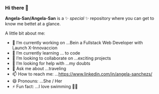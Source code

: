### Hi there 👋
**Angela-San/Angela-San** is a ✨ _special_ ✨ repository where you can get to know me bettet at a glance.

A little bit about me:

- 🔭 I’m currently working on ...Bein a Fullstack Web Developer with Launch X-Innovaccion
- 🌱 I’m currently learning ... to code
- 👯 I’m looking to collaborate on ...exciting projects
- 🤔 I’m looking for help with ...my doubts
- 💬 Ask me about ...traveling
- 📫 How to reach me: ...https://www.linkedin.com/in/angela-sanchezs/
- 😄 Pronouns: ...She / Her
- ⚡ Fun fact: ...I love swimming 🏊‍♀️
<!--


